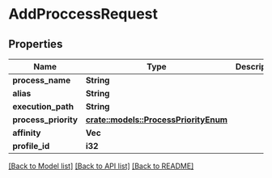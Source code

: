 # AddProccessRequest

## Properties

Name | Type | Description | Notes
------------ | ------------- | ------------- | -------------
**process_name** | **String** |  | 
**alias** | **String** |  | 
**execution_path** | **String** |  | 
**process_priority** | [**crate::models::ProcessPriorityEnum**](ProcessPriorityEnum.md) |  | 
**affinity** | **Vec<i32>** |  | 
**profile_id** | **i32** |  | 

[[Back to Model list]](../README.md#documentation-for-models) [[Back to API list]](../README.md#documentation-for-api-endpoints) [[Back to README]](../README.md)


